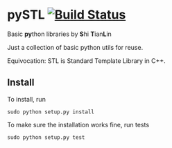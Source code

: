 pySTL [![Build Status](https://travis-ci.org/strin/pySTL.svg)](https://travis-ci.org/strin/pySTL)
=====
Basic <b>py</b>thon libraries by <b>S</b>hi <b>T</b>ian<b>L</b>in

Just a collection of basic python utils for reuse.

Equivocation: STL is Standard Template Library in C++.


Install 
-------

To install, run

```
sudo python setup.py install
```
To make sure the installation works fine, run tests

```
sudo python setup.py test
```


